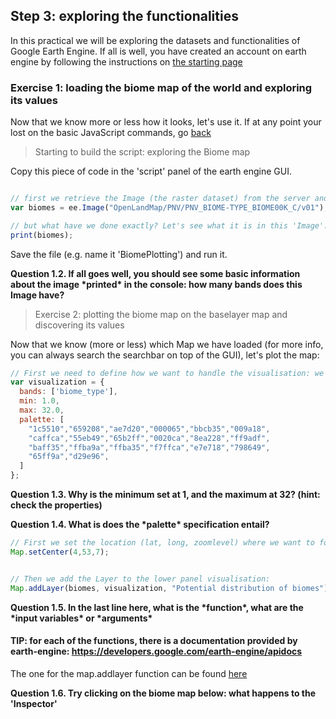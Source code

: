 ## Step 3: exploring the functionalities
In this practical we will be exploring the datasets and functionalities of Google Earth Engine. If all is well, you have created an account on earth engine by following the instructions on [the starting page](https://liesjacobs.github.io/World_Food-and_Ecosystems/)


### Exercise 1: loading the biome map of the world and exploring its values

Now that we know more or less how it looks, let's use it. 
If at any point your lost on the basic JavaScript commands, go [back](https://liesjacobs.github.io/World-Food-and-Ecosystems/practical1/intro.md)

> Starting to build the script: exploring the Biome map 

Copy this piece of code in the 'script' panel of the earth engine GUI. 

```javascript

// first we retrieve the Image (the raster dataset) from the server and declare the variable
var biomes = ee.Image("OpenLandMap/PNV/PNV_BIOME-TYPE_BIOME00K_C/v01");

// but what have we done exactly? Let's see what it is in this 'Image'. 
print(biomes);

```

Save the file (e.g. name it 'BiomePlotting') and run it. 


<p style="color:blue;"><p style="font-weight:bolder;">Question 1.2. If all goes well, you should see some basic information about the image *printed* in the console: how many bands does this Image have? </p></p>




> Exercise 2: plotting the biome map on the baselayer map and discovering its values


Now that we know (more or less) which Map we have loaded (for more info, you can always search the searchbar on top of the GUI), let's plot the map: 


```javascript
// First we need to define how we want to handle the visualisation: we need to *declare a variable* that describes how/what we want to plot. 
var visualization = {
  bands: ['biome_type'],
  min: 1.0,
  max: 32.0,
  palette: [
    "1c5510","659208","ae7d20","000065","bbcb35","009a18",
    "caffca","55eb49","65b2ff","0020ca","8ea228","ff9adf",
    "baff35","ffba9a","ffba35","f7ffca","e7e718","798649",
    "65ff9a","d29e96",
  ]
};


```

<p style="color:blue;"><p style="font-weight:bolder;">Question 1.3. Why is the minimum set at 1, and the maximum at 32? (hint: check the properties) </p></p>

<p style="color:blue;"><p style="font-weight:bolder;">Question 1.4. What is does the *palette* specification entail?  </p></p>






```javascript
// First we set the location (lat, long, zoomlevel) where we want to focus the visualisation on: https://developers.google.com/earth-engine/apidocs/map-setcenter
Map.setCenter(4,53,7);


// Then we add the Layer to the lower panel visualisation: 
Map.addLayer(biomes, visualization, "Potential distribution of biomes");


```

<p style="color:blue;"><p style="font-weight:bolder;">Question 1.5. In the last line here, what is the *function*, what are the *input variables* or *arguments*  </p></p>

 

#### TIP: for each of the functions, there is a documentation provided by earth-engine: https://developers.google.com/earth-engine/apidocs

The one for the map.addlayer function can be found [here](https://developers.google.com/earth-engine/apidocs/map-addlayer)



<p style="color:blue;"><p style="font-weight:bolder;">Question 1.6. Try clicking on the biome map below: what happens to the 'Inspector'  </p></p>
